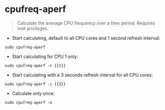 # cpufreq-aperf

> Calculate the average CPU frequency over a time period.
> Requires root privileges.

- Start calculating, default to all CPU cores and 1 second refresh interval:

`sudo cpufreq-aperf`

- Start calculating for CPU 1 only:

`sudo cpufreq-aperf -c {{1}}`

- Start calculating with a 3 seconds refresh interval for all CPU cores:

`sudo cpufreq-aperf -i {{3}}`

- Calculate only once:

`sudo cpufreq-aperf -o`
